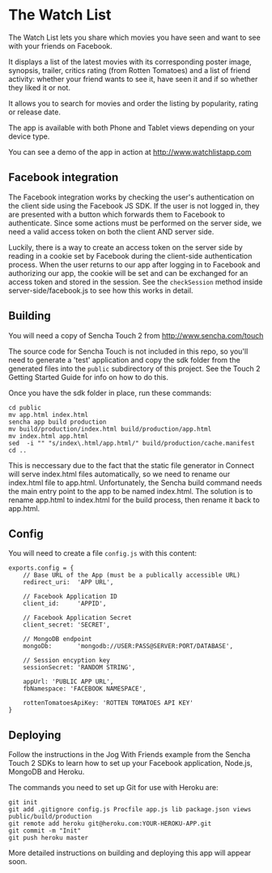 # The Watch List

The Watch List lets you share which movies you have seen and want to see with your friends on Facebook.

It displays a list of the latest movies with its corresponding poster image, synopsis, trailer, critics rating
(from Rotten Tomatoes) and a list of friend activity: whether your friend wants to see it, have seen it and
if so whether they liked it or not.

It allows you to search for movies and order the listing by popularity, rating or release date.

The app is available with both Phone and Tablet views depending on your device type.

You can see a demo of the app in action at http://www.watchlistapp.com

## Facebook integration

The Facebook integration works by checking the user's authentication on the client side using the Facebook JS SDK. If
the user is not logged in, they are presented with a button which forwards them to Facebook to authenticate. Since some
actions must be performed on the server side, we need a valid access token on both the client AND server side.

Luckily, there is a way to create an access token on the server side by reading in a cookie set by Facebook during the
client-side authentication process. When the user returns to our app after logging in to Facebook and authorizing our
app, the cookie will be set and can be exchanged for an access token and stored in the session.  See the `checkSession`
method inside  server-side/facebook.js to see how this works in detail.

## Building

You will need a copy of Sencha Touch 2 from http://www.sencha.com/touch

The source code for Sencha Touch is not included in this repo, so you'll need to generate a 'test' application and copy
the sdk folder from the generated files into the `public` subdirectory of this project. See the Touch 2 Getting Started
Guide for info on how to do this.

Once you have the sdk folder in place, run these commands:

	cd public
	mv app.html index.html
	sencha app build production
	mv build/production/index.html build/production/app.html
	mv index.html app.html
	sed  -i "" "s/index\.html/app.html/" build/production/cache.manifest
	cd ..

This is neccessary due to the fact that the static file generator in Connect will serve index.html files automatically,
so we need to rename our index.html file to app.html. Unfortunately, the Sencha build command needs the main entry
point to the app to be named index.html. The solution is to rename app.html to index.html for the build process, then
rename it back to app.html.

## Config

You will need to create a file `config.js` with this content:

	exports.config = {
	    // Base URL of the App (must be a publically accessible URL)
	    redirect_uri:  'APP URL',

	    // Facebook Application ID
	    client_id:     'APPID',

	    // Facebook Application Secret
	    client_secret: 'SECRET',

	    // MongoDB endpoint
	    mongoDb:       'mongodb://USER:PASS@SERVER:PORT/DATABASE',

	    // Session encyption key
	    sessionSecret: 'RANDOM STRING',

	    appUrl: 'PUBLIC APP URL',
	    fbNamespace: 'FACEBOOK NAMESPACE',

	    rottenTomatoesApiKey: 'ROTTEN TOMATOES API KEY'
	}

## Deploying

Follow the instructions in the Jog With Friends example from the Sencha Touch 2 SDKs to learn how to set up your
Facebook application, Node.js, MongoDB and Heroku.

The commands you need to set up Git for use with Heroku are:

	git init
	git add .gitignore config.js Procfile app.js lib package.json views public/build/production
	git remote add heroku git@heroku.com:YOUR-HEROKU-APP.git
	git commit -m "Init"
	git push heroku master

More detailed instructions on building and deploying this app will appear soon.
